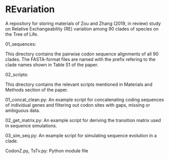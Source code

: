 # REvariation
A repository for storing materials of Zou and Zhang (2019, in review) study on 
Relative Exchangeability (RE) variation among 90 clades of species on the Tree of Life.

01_sequences:

This directory contains the pairwise codon sequence alignments of all 90 clades. 
The FASTA-format files are named with the prefix refering to the clade names shown 
in Table S1 of the paper.

02_scripts:

This directory contains the relevant scripts mentioned in Materials and Methods section
of the paper.

01_concat_clean.py: An example script for concatenating coding sequences of individual
                    genes and filtering out codon sites with gaps, missing or ambiguous
                    data.

02_get_matrix.py: An example script for deriving the transition matrix used in sequence
                  simulations.
                  
03_sim_seq.py: An example script for simulating sequence evolution in a clade.

CodonZ.py, TsTv.py: Python module file
